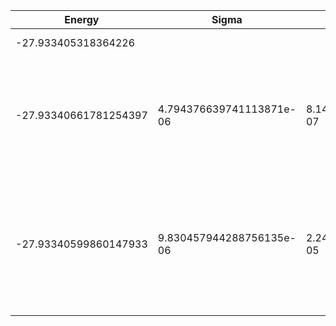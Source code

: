 | Energy                | Sigma                    | Energy Variance          | DOF | Einf                | Method                                                       | Reference |
|-----------------------|--------------------------|--------------------------|-----|---------------------|--------------------------------------------------------------|-----------|
| -27.933405318364226   |                          |                          | 13  | 0.08914285714285715 | Exact diagonalization                                        | [code](https://github.com/varbench/methods/blob/main/scripts/tV/square_36_P_13_0.01/ed_lattice_symmetries.sh) |
| -27.93340661781254397 | 4.794376639741113871e-06 | 8.140955499729786117e-07 | 13  | 0.08914285714285715 | VMC Determinant Slater-Jastrow (RBM) Ansatz with K=0 projections (symmetric wrt translations) | [paper](https://arxiv.org/abs/2406.09077) [code](https://github.com/varbench/methods/blob/main/scripts/tV/square_36_P_13_0.01/tV_model_slater.sh) |
| -27.93340599860147933 | 9.830457944288756135e-06 | 2.248973801782667552e-05 | 13  | 0.08914285714285715 | VMC Determinant Slater-Backflow-Jastrow (RBM) Ansatz with K=0 projections (symmetric wrt translations) | [paper](https://arxiv.org/abs/2406.09077) [code](https://github.com/varbench/methods/blob/main/scripts/tV/square_36_P_13_0.01/tV_model_bf.sh) |
